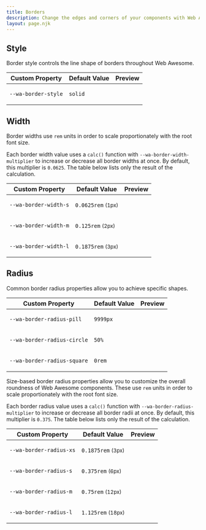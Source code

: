 ```yaml
---
title: Borders
description: Change the edges and corners of your components with Web Awesome's border properties.
layout: page.njk
---
```


<style>
  .border-swatch {
    border-color: var(--wa-color-neutral-border-loud);
    border-style: var(--wa-border-style);
    border-width: var(--wa-border-width-s);
    border-radius: var(--wa-border-radius-s);
    line-height: 2;
    height: 3em;
    padding-inline: var(--wa-space-xs);
  }
</style>

## Style

Border style controls the line shape of borders throughout Web Awesome.

| Custom Property               | Default Value |  Preview                        |
| ----------------------------- | - | ------------------------------- |
| `--wa-border-style`   | <code>solid</code> | <div class="border-swatch" style="border-style: var(--wa-border-style)"></div> |

## Width

Border widths use `rem` units in order to scale proportionately with the root font size. 

Each border width value uses a `calc()` function with `--wa-border-width-multiplier` to increase or decrease all border widths at once. By default, this multiplier is `0.0625`. The table below lists only the result of the calculation.

| Custom Property               | Default Value |  Preview                        |
| ----------------------------- | - | ------------------------------- |
| `--wa-border-width-s`   | <code>0.0625rem</code> <small>(1px)</small> | <div class="border-swatch" style="border-width: var(--wa-border-width-s)"></div> |
| `--wa-border-width-m`   | <code>0.125rem</code> <small>(2px)</small> | <div class="border-swatch" style="border-width: var(--wa-border-width-m)"></div> |
| `--wa-border-width-l`   | <code>0.1875rem</code> <small>(3px)</small> | <div class="border-swatch" style="border-width: var(--wa-border-width-l)"></div> |

## Radius

Common border radius properties allow you to achieve specific shapes.

| Custom Property               | Default Value |  Preview                        |
| ----------------------------- | - | ------------------------------- |
| `--wa-border-radius-pill`   | <code>9999px</code> | <div class="border-swatch" style="border-radius: var(--wa-border-radius-pill)"></div> |
| `--wa-border-radius-circle`   | <code>50%</code> | <div class="border-swatch" style="aspect-ratio: 1 / 1; border-radius: var(--wa-border-radius-circle)"></div> |
| `--wa-border-radius-square`   | <code>0rem</code> | <div class="border-swatch" style="border-radius: var(--wa-border-radius-square)"></div> |

Size-based border radius properties allow you to customize the overall roundness of Web Awesome components. These use `rem` units in order to scale proportionately with the root font size. 

Each border radius value uses a `calc()` function with `--wa-border-radius-multiplier` to increase or decrease all border radii at once. By default, this multiplier is `0.375`. The table below lists only the result of the calculation.

| Custom Property               | Default Value |  Preview                        |
| ----------------------------- | - | ------------------------------- |
| `--wa-border-radius-xs`   | <code>0.1875rem</code> <small>(3px)</small> | <div class="border-swatch" style="border-radius: var(--wa-border-radius-xs)"></div> |
| `--wa-border-radius-s`   | <code>0.375rem</code> <small>(6px)</small> | <div class="border-swatch" style="border-radius: var(--wa-border-radius-s)"></div> |
| `--wa-border-radius-m`   | <code>0.75rem</code> <small>(12px)</small> | <div class="border-swatch" style="border-radius: var(--wa-border-radius-m)"></div> |
| `--wa-border-radius-l`   | <code>1.125rem</code> <small>(18px)</small> | <div class="border-swatch" style="border-radius: var(--wa-border-radius-l)"></div> |
